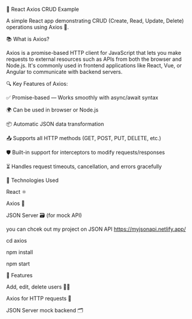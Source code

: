 🚀 React Axios CRUD Example

A simple React app demonstrating CRUD (Create, Read, Update, Delete) operations using Axios 📡.

📚 What is Axios?

Axios is a promise-based HTTP client for JavaScript that lets you make requests to external resources such as APIs from both the browser and Node.js. It's commonly used in frontend applications like React, Vue, or Angular to communicate with backend servers.

🔍 Key Features of Axios:

✅ Promise-based — Works smoothly with async/await syntax

🌍 Can be used in browser or Node.js

📦 Automatic JSON data transformation

📤 Supports all HTTP methods (GET, POST, PUT, DELETE, etc.)

🛡️ Built-in support for interceptors to modify requests/responses

⏳ Handles request timeouts, cancellation, and errors gracefully


🔧 Technologies Used

React ⚛️

Axios 📡

JSON Server 🗃️ (for mock API)

you can chcek out my project on JSON API https://myjsonapi.netlify.app/

cd axios

npm install

npm start

🎉 Features

Add, edit, delete users 🙋‍♂️

Axios for HTTP requests 🔄

JSON Server mock backend 🗂️
